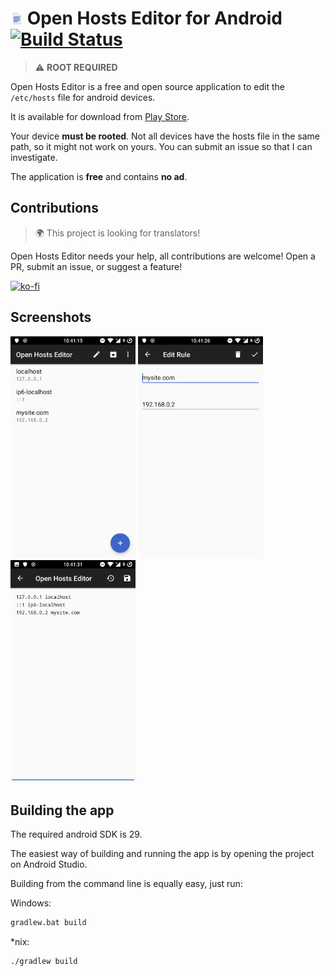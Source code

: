 # <img src="app/src/main/play/listings/en-GB/graphics/icon/1.png" alt="icon" width="20"/> Open Hosts Editor for Android [![Build Status](https://travis-ci.com/SirPryderi/open-hosts-editor.svg?branch=main)](https://travis-ci.com/SirPryderi/open-hosts-editor)
> ⚠ **ROOT REQUIRED**

Open Hosts Editor is a free and open source application to edit the `/etc/hosts` file for android devices. 

It is available for download from [Play Store](https://play.google.com/store/apps/details?id=me.vittorio_io.openhostseditor).

Your device **must be rooted**. Not all devices have the hosts file in the same path, so it might not work on yours. 
You can submit an issue so that I can investigate.

The application is **free** and contains **no ad**.

## Contributions
> 🌍 This project is looking for translators!

Open Hosts Editor needs your help, all contributions are welcome! Open a PR, submit an issue, or suggest a feature!

[![ko-fi](https://www.ko-fi.com/img/githubbutton_sm.svg)](https://ko-fi.com/I2I42ROKG)

## Screenshots

<span>
  <img src="app/src/main/play/listings/en-GB/graphics/phone-screenshots/1.png" alt="screenshot" width="200"/>
  <img src="app/src/main/play/listings/en-GB/graphics/phone-screenshots/2.png" alt="screenshot" width="200"/>
  <img src="app/src/main/play/listings/en-GB/graphics/phone-screenshots/3.png" alt="screenshot" width="200"/>
</span>

## Building the app
The required android SDK is 29.

The easiest way of building and running the app is by opening the project on Android Studio.

Building from the command line is equally easy, just run:

Windows:
```cmd
gradlew.bat build
```

*nix:
```bash
./gradlew build
```